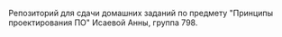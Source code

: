 Репозиторий для сдачи домашних заданий по предмету "Принципы проектирования ПО" Исаевой Анны, группа 798.
